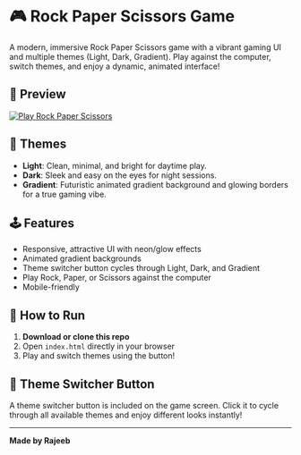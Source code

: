 # 🎮 Rock Paper Scissors Game

A modern, immersive Rock Paper Scissors game with a vibrant gaming UI and multiple themes (Light, Dark, Gradient). Play against the computer, switch themes, and enjoy a dynamic, animated interface!

## 🌟 Preview
 [![Play Rock Paper Scissors](https://img.shields.io/badge/Play_Now-Click_Here-6e40c9?style=for-the-badge&logo=game-controller)](https://rock-paper-scissor-gam.netlify.app)

## 🌈 Themes
- **Light**: Clean, minimal, and bright for daytime play.
- **Dark**: Sleek and easy on the eyes for night sessions.
- **Gradient**: Futuristic animated gradient background and glowing borders for a true gaming vibe.

## 🕹️ Features
- Responsive, attractive UI with neon/glow effects
- Animated gradient backgrounds
- Theme switcher button cycles through Light, Dark, and Gradient
- Play Rock, Paper, or Scissors against the computer
- Mobile-friendly

## 🚀 How to Run
1. **Download or clone this repo**
2. Open `index.html` directly in your browser 
3. Play and switch themes using the button!


## 🔘 Theme Switcher Button
A theme switcher button is included on the game screen. Click it to cycle through all available themes and enjoy different looks instantly!

---
**Made by Rajeeb**

